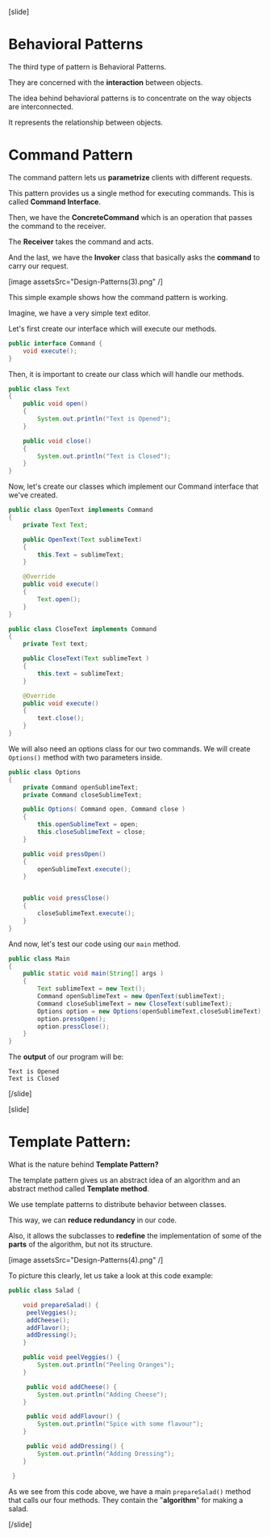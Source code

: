 [slide]

# Behavioral Patterns

The third type of pattern is Behavioral Patterns.

They are concerned with the **interaction** between objects.

The idea behind behavioral patterns is to concentrate on the way objects are interconnected.

It represents the relationship between objects.


# Command Pattern

The command pattern lets us **parametrize** clients with different requests. 

This pattern provides us a single method for executing commands. This is called **Command Interface**.

Then, we have the **ConcreteCommand** which is an operation that passes the command to the receiver.

The **Receiver** takes the command and acts.

And the last, we have the **Invoker** class that basically asks the **command** to carry our request.

[image assetsSrc="Design-Patterns(3).png" /]

This simple example shows how the command pattern is working.

Imagine, we have a very simple text editor.

Let's first create our interface which will execute our methods.

```java
public interface Command {
    void execute();
}
```

Then, it is important to create our class which will handle our methods.

``` java
public class Text
{
    public void open()
    {
        System.out.println("Text is Opened");
    }

    public void close()
    {
        System.out.println("Text is Closed");
    }
}
```

Now, let's create our classes which implement our Command interface that we've created.

``` java
public class OpenText implements Command
{
    private Text Text;

    public OpenText(Text sublimeText)
    {
        this.Text = sublimeText;
    }

    @Override
    public void execute()
    {
        Text.open();
    }
}
```

``` java
public class CloseText implements Command
{
    private Text text;

    public CloseText(Text sublimeText )
    {
        this.text = sublimeText;
    }

    @Override
    public void execute()
    {
        text.close();
    }
}
```

We will also need an options class for our two commands. We will create `Options()` method with two parameters inside.

``` java
public class Options
{
    private Command openSublimeText;
    private Command closeSublimeText;

    public Options( Command open, Command close )
    {
        this.openSublimeText = open;
        this.closeSublimeText = close;
    }

    public void pressOpen()
    {
        openSublimeText.execute();
    }


    public void pressClose()
    {
        closeSublimeText.execute();
    }
}
```

And now, let's test our code using our `main` method.

``` java
public class Main
{
    public static void main(String[] args )
    {
        Text sublimeText = new Text();
        Command openSublimeText = new OpenText(sublimeText);
        Command closeSublimeText = new CloseText(sublimeText);
        Options option = new Options(openSublimeText,closeSublimeText);
        option.pressOpen();
        option.pressClose();
    }
}
```

The **output** of our program will be:

```
Text is Opened
Text is Closed
```



[/slide]

[slide]

# Template Pattern:

What is the nature behind **Template Pattern?**

The template pattern gives us an abstract idea of an algorithm and an abstract method called **Template method**.

We use template patterns to distribute behavior between classes.

This way, we can **reduce redundancy** in our code.

Also, it allows the subclasses to **redefine** the implementation of some of the **parts** of the algorithm, but not its structure.

[image assetsSrc="Design-Patterns(4).png" /]

To picture this clearly, let us take a look at this code example:

``` java
public class Salad {

    void prepareSalad() {
     peelVeggies();
     addCheese();
     addFlavor();
     addDressing();
    }

    public void peelVeggies() {
        System.out.println("Peeling Oranges");
    }

     public void addCheese() {
        System.out.println("Adding Cheese");
    }

     public void addFlavour() {
        System.out.println("Spice with some flavour");
    }

     public void addDressing() {
        System.out.println("Adding Dressing");
    }

 }
```

As we see from this code above, we have a main `prepareSalad()` method that calls our four methods. They contain the "**algorithm**" for making a salad.


[/slide]